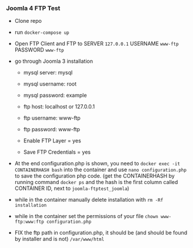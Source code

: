 ### Joomla 4 FTP Test


 - Clone repo
 - run `docker-compose up`
 - Open FTP Client and FTP to SERVER `127.0.0.1` USERNAME `www-ftp` PASSWORD `www-ftp`
 
 - go through Joomla 3 installation
   - mysql server: mysql
   - mysql username: root
   - mysql password: example

   - ftp host: localhost or 127.0.0.1
   - ftp username: www-ftp
   - ftp password: www-ftp
   - Enable FTP Layer = yes
   - Save FTP Credentials = yes

 - At the end configuration.php is shown, you need to `docker exec -it CONTAINERHASH bash` into the container and use `nano configuration.php` to save the configuration php code. (get the CONTAINERHASH by running command `docker ps` and the hash is the first column called CONTAINER ID, next to `joomla-ftptest_joomla`)

 - while in the container manually delete installation with `rm -Rf installation`

 - while in the container set the permissions of your file `chown www-ftp:www:ftp configuration.php`

 - FIX the ftp path in configuration.php, it should be (and should be found by installer and is not) `/var/www/html`
